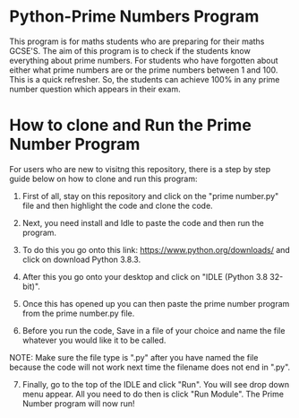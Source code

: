 # Python-Prime Numbers Program
This program is for maths students who are preparing for their maths GCSE'S.
The aim of this program is to check if the students know everything about prime numbers.
For students who have forgotten about either what  prime numbers are or the prime numbers between 1 and 100. This is a quick refresher.
So, the students can achieve 100% in any prime number question which appears in their exam.
 
 # How to clone and Run the Prime Number Program 
For users who are new to visitng this repository, there is a step by step guide below on how to clone and run this program:
1) First of all, stay on this repository and click on the "prime number.py" file and then  highlight the code and clone the code.

2) Next, you need install and Idle to paste the code and then run the program. 

3) To do this you go onto this link: https://www.python.org/downloads/ and click on download Python 3.8.3.

4) After this you go onto your desktop and click on "IDLE (Python 3.8 32-bit)".

5) Once this has opened up you can then paste the prime number program from the prime number.py file.

6) Before you run the code, Save in a file of your choice and name the file whatever you would like it to be called.

NOTE: Make sure the file type is ".py" after you have named the file because the code will not work next time the filename does not end in ".py".

7) Finally, go to the top of the IDLE and click "Run". You will see drop down menu appear. All you need to do then is click "Run Module". The Prime Number program will now run!
